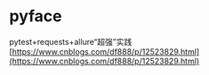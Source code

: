 # pyface
pytest+requests+allure“超强”实践
[https://www.cnblogs.com/df888/p/12523829.html](https://www.cnblogs.com/df888/p/12523829.html)
